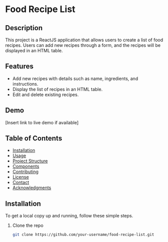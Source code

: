 # Food Recipe List

## Description
This project is a ReactJS application that allows users to create a list of food recipes. Users can add new recipes through a form, and the recipes will be displayed in an HTML table.

## Features
- Add new recipes with details such as name, ingredients, and instructions.
- Display the list of recipes in an HTML table.
- Edit and delete existing recipes.

## Demo
[Insert link to live demo if available]

## Table of Contents
- [Installation](#installation)
- [Usage](#usage)
- [Project Structure](#project-structure)
- [Components](#components)
- [Contributing](#contributing)
- [License](#license)
- [Contact](#contact)
- [Acknowledgments](#acknowledgments)

## Installation
To get a local copy up and running, follow these simple steps.

1. Clone the repo
   ```sh
   git clone https://github.com/your-username/food-recipe-list.git
